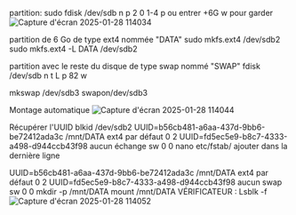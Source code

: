partition:
sudo fdisk /dev/sdb n p 2 0 1-4 p ou entrer +6G w pour garder
![Capture d'écran 2025-01-28 114034](https://github.com/user-attachments/assets/0e03e1d5-4ada-4817-b3ad-06d02f911dae)

partition de 6 Go de type ext4 nommée "DATA"
sudo mkfs.ext4 /dev/sdb2 sudo mkfs.ext4 -L DATA /dev/sdb2

partition avec le reste du disque de type swap nommé "SWAP"
fdisk /dev/sdb n t L p 82 w

mkswap /dev/sdb3 swapon/dev/sdb3

Montage automatique
![Capture d'écran 2025-01-28 114044](https://github.com/user-attachments/assets/11ced885-e798-4c69-b4a3-67dfb957c613)

Récupérer l'UUID blkid /dev/sdb2
UUID=b56cb481-a6aa-437d-9bb6-be72412ada3c /mnt/DATA ext4 par défaut 0 2 UUID=fd5ec5e9-b8c7-4333-a498-d944ccb43f98 aucun échange sw 0 0 
nano etc/fstab/ ajouter dans la dernière ligne

UUID=b56cb481-a6aa-437d-9bb6-be72412ada3c /mnt/DATA ext4 par défaut 0 2 UUID=fd5ec5e9-b8c7-4333-a498-d944ccb43f98 aucun swap sw 0 0 mkdir -p /mnt/DATA mount /mnt/DATA VÉRIFICATEUR : 
Lsblk -f
![Capture d'écran 2025-01-28 114052](https://github.com/user-attachments/assets/aa539aeb-5727-4b96-982c-74fd8dfff407)

